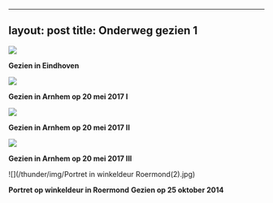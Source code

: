 
---
layout: post
title: Onderweg gezien 1
---

![](/thunder/img/IMGP4398.jpg-2)

**Gezien in Eindhoven**

![](/thunder/img/IMGP8070.jpg-2)

**Gezien in Arnhem op 20 mei 2017 I**

![](/thunder/img/IMGP8073.jpg-2)

**Gezien in Arnhem op 20 mei 2017 II**

![](/thunder/img/IMGP8082.jpg-2)

**Gezien in Arnhem op 20 mei 2017 III**

![](/thunder/img/Portret in winkeldeur Roermond(2).jpg)

**Portret op winkeldeur in Roermond**
**Gezien op 25 oktober 2014**
